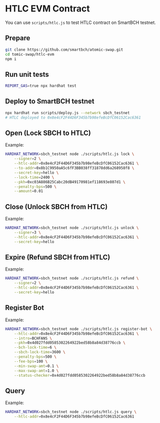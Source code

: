 # HTLC EVM Contract

You can use `scripts/htlc.js`  to test HTLC contract on SmartBCH testnet.



## Prepare

```bash
git clone https://github.com/smartbch/atomic-swap.git
cd tomic-swap/htlc-evm
npm i
```



## Run unit tests

```bash
REPORT_GAS=true npx hardhat test
```



## Deploy to SmartBCH testnet

```bash
npx hardhat run scripts/deploy.js --network sbch_testnet
# HTLC deployed to 0x8e4cF2F44D6F345b7b98efeBcDfC06152Cac6361
```



## Open (Lock SBCH to HTLC)

Example:

```bash
HARDHAT_NETWORK=sbch_testnet node ./scripts/htlc.js lock \
	--signer=2 \
	--htlc-addr=0x8e4cF2F44D6F345b7b98efeBcDfC06152Cac6361 \
	--to-addr=0x8b1C9950aA5c6fF3BB038ff31878dd6a268958f8 \
	--secret-key=hello \
	--lock-time=2400 \
	--pkh=0xc03A886B25Cabc20dB49170981ef118693e807d1 \
	--penalty-bps=500 \
	--amount=0.01
```



## Close (Unlock SBCH from HTLC)

Example:

```bash
HARDHAT_NETWORK=sbch_testnet node ./scripts/htlc.js unlock \
	--signer=3 \
	--htlc-addr=0x8e4cF2F44D6F345b7b98efeBcDfC06152Cac6361 \
	--secret-key=hello
```



## Expire (Refund SBCH from HTLC)

Example:

```bash
HARDHAT_NETWORK=sbch_testnet node ./scripts/htlc.js refund \
	--signer=2 \
	--htlc-addr=0x8e4cF2F44D6F345b7b98efeBcDfC06152Cac6361 \
	--secret-key=hello
```



## Register Bot

Example:

```bash
HARDHAT_NETWORK=sbch_testnet node ./scripts/htlc.js register-bot \
	--htlc-addr=0x8e4cF2F44D6F345b7b98efeBcDfC06152Cac6361 \
	--intro=BCHFANS \
	--pkh=0x4d027fdd0585302264922bed58b8a84d38776ccb \
	--bch-lock-time=6 \
	--sbch-lock-time=3600 \
	--penalty-bps=500 \
	--fee-bps=100 \
	--min-swap-amt=0.1 \
	--max-swap-amt=1.0 \
	--status-checker=0x4d027fdd0585302264922bed58b8a84d38776ccb
```



## Query

Example:

```bash
HARDHAT_NETWORK=sbch_testnet node ./scripts/htlc.js query \
	--htlc-addr=0x8e4cF2F44D6F345b7b98efeBcDfC06152Cac6361
```



